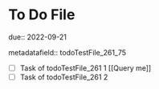 # To Do File

due:: 2022-09-21

metadatafield:: todoTestFile_261\_75

- [ ] Task of todoTestFile_261 1 [[Query me]]
- [ ] Task of todoTestFile_261 2
